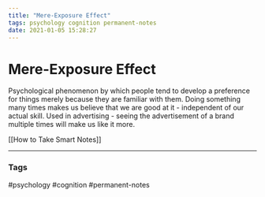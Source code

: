 ```yaml
---
title: "Mere-Exposure Effect"
tags: psychology cognition permanent-notes
date: 2021-01-05 15:28:27
---
```


# Mere-Exposure Effect

Psychological phenomenon by which people tend to develop a preference for things merely because they are familiar with them. Doing something many times makes us believe that we are good at it - independent of our actual skill. Used in advertising - seeing the advertisement of a brand multiple times will make us like it more.

[[How to Take Smart Notes]]

---
### Tags
#psychology #cognition #permanent-notes
